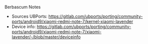 Berbascum Notes

  - Sources UBPorts: https://gitlab.com/ubports/porting/community-ports/android9/xiaomi-redmi-note-7/kernel-xiaomi-lavender
  - Device info: https://gitlab.com/ubports/porting/community-ports/android9/xiaomi-redmi-note-7/xiaomi-lavender/-/blob/master/deviceinfo

